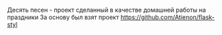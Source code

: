 Десять песен - проект сделанный в качестве домашней работы на праздники
За основу был взят проект https://github.com/Atienon/flask-styl